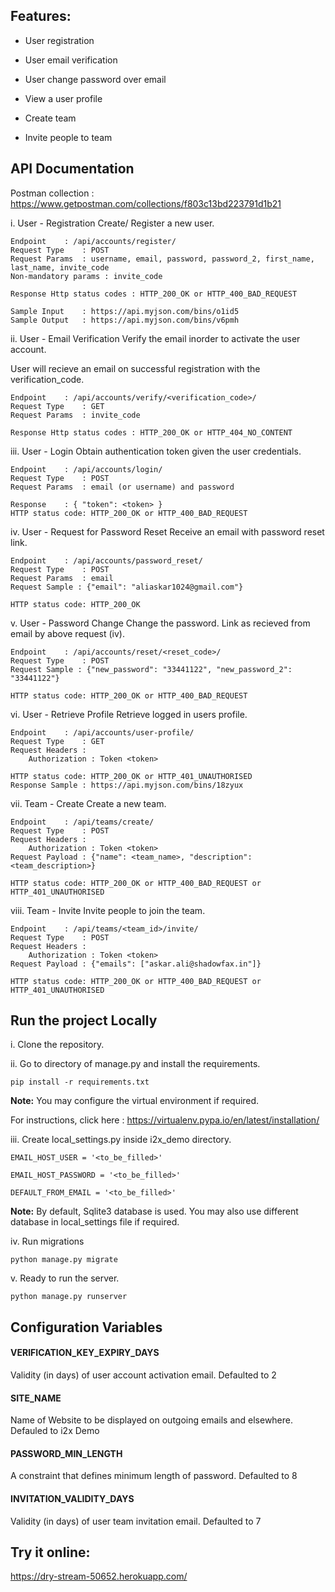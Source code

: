 Features:
---------
* User registration

* User email verification

* User change password over email

* View a user profile

* Create team

* Invite people to team


API Documentation
-----------------

Postman collection : https://www.getpostman.com/collections/f803c13bd223791d1b21

i. User - Registration
Create/ Register a new user.

	Endpoint 	: /api/accounts/register/
	Request Type 	: POST
	Request Params 	: username, email, password, password_2, first_name, last_name, invite_code
	Non-mandatory params : invite_code

	Response Http status codes : HTTP_200_OK or HTTP_400_BAD_REQUEST
	
	Sample Input 	: https://api.myjson.com/bins/o1id5
	Sample Output 	: https://api.myjson.com/bins/v6pmh

ii. User - Email Verification
Verify the email inorder to activate the user account.

User will recieve an email on successful registration with the verification_code. 
	
	Endpoint 	: /api/accounts/verify/<verification_code>/
	Request Type 	: GET
	Request Params 	: invite_code
	
	Response Http status codes : HTTP_200_OK or HTTP_404_NO_CONTENT
	
iii. User - Login
Obtain authentication token given the user credentials.

	Endpoint 	: /api/accounts/login/
	Request Type 	: POST
	Request Params 	: email (or username) and password
	
	Response 	: { "token": <token> }
	HTTP status code: HTTP_200_OK or HTTP_400_BAD_REQUEST
	
iv. User - Request for Password Reset
Receive an email with password reset link.

	Endpoint 	: /api/accounts/password_reset/
	Request Type 	: POST
	Request Params 	: email
	Request Sample : {"email": "aliaskar1024@gmail.com"}
	
	HTTP status code: HTTP_200_OK

v. User - Password Change
Change the password. Link as recieved from email by above request (iv).
	
	Endpoint 	: /api/accounts/reset/<reset_code>/
	Request Type 	: POST
	Request Sample : {"new_password": "33441122", "new_password_2": "33441122"}
	
	HTTP status code: HTTP_200_OK or HTTP_400_BAD_REQUEST

vi. User - Retrieve Profile
Retrieve logged in users profile.

	Endpoint 	: /api/accounts/user-profile/
	Request Type 	: GET
	Request Headers : 
		Authorization : Token <token>
	
	HTTP status code: HTTP_200_OK or HTTP_401_UNAUTHORISED
	Response Sample : https://api.myjson.com/bins/18zyux
	
vii. Team - Create
Create a new team.

	Endpoint 	: /api/teams/create/
	Request Type 	: POST
	Request Headers : 
		Authorization : Token <token>
	Request Payload	: {"name": <team_name>, "description": <team_description>}
	
	HTTP status code: HTTP_200_OK or HTTP_400_BAD_REQUEST or HTTP_401_UNAUTHORISED

viii. Team - Invite
Invite people to join the team.

	Endpoint 	: /api/teams/<team_id>/invite/
	Request Type 	: POST
	Request Headers : 
		Authorization : Token <token>
	Request Payload	: {"emails": ["askar.ali@shadowfax.in"]}
	
	HTTP status code: HTTP_200_OK or HTTP_400_BAD_REQUEST or HTTP_401_UNAUTHORISED


## Run the project Locally ##

i. Clone the repository.

ii. Go to directory of manage.py and install the requirements.

	pip install -r requirements.txt
	
**Note:**
You may configure the virtual environment if required.

For instructions, click here : https://virtualenv.pypa.io/en/latest/installation/
    
iii. Create local_settings.py inside i2x_demo directory.

	EMAIL_HOST_USER = '<to_be_filled>'

	EMAIL_HOST_PASSWORD = '<to_be_filled>'

	DEFAULT_FROM_EMAIL = '<to_be_filled>'

**Note:**
By default, Sqlite3 database is used. You may also use different database in local_settings file if required.

iv. Run migrations

	python manage.py migrate

v. Ready to run the server.

	python manage.py runserver
	
## Configuration Variables ##

#### VERIFICATION_KEY_EXPIRY_DAYS ####

Validity (in days) of user account activation email. Defaulted to 2
	
#### SITE_NAME ####

Name of Website to be displayed on outgoing emails and elsewhere. Defauled to i2x Demo

#### PASSWORD_MIN_LENGTH #### 

A constraint that defines minimum length of password. Defaulted to 8

#### INVITATION_VALIDITY_DAYS #### 

Validity (in days) of user team invitation email. Defaulted to 7


## Try it online: ##
https://dry-stream-50652.herokuapp.com/
	
	
